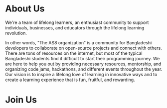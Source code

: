 
# About Us
We're a team of lifelong learners, an enthusiast community to support individuals, businesses, and educators through the lifelong learning revolution.

In other words, "The AS8 organization" is a community for Bangladeshi developers to collaborate on open-source projects and connect with others. There are tons of resources on the internet, but most of the typical Bangladeshi students find it difficult to start their programming journey. We are here to help you out by providing necessary resources, mentorship, and organizing code jams, hackathons, and different events throughout the year. Our vision is to inspire a lifelong love of learning in innovative ways and to create a learning experience that is fun, fruitful, and rewarding.

# Join Us
